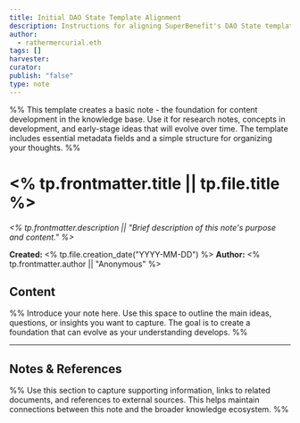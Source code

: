 ```yaml
---
title: Initial DAO State Template Alignment
description: Instructions for aligning SuperBenefit's DAO State template with your organization before populating its content
author:
  - rathermercurial.eth
tags: []
harvester: 
curator: 
publish: "false"
type: note
---
```

%% This template creates a basic note - the foundation for content development in the knowledge base. Use it for research notes, concepts in development, and early-stage ideas that will evolve over time. The template includes essential metadata fields and a simple structure for organizing your thoughts. %%

# <% tp.frontmatter.title || tp.file.title %>

_<% tp.frontmatter.description || "Brief description of this note's purpose and content." %>_

**Created:** <% tp.file.creation_date("YYYY-MM-DD") %>
**Author:** <% tp.frontmatter.author || "Anonymous" %>

## Content

%% Introduce your note here. Use this space to outline the main ideas, questions, or insights you want to capture. The goal is to create a foundation that can evolve as your understanding develops. %%

---

## Notes & References

%% Use this section to capture supporting information, links to related documents, and references to external sources. This helps maintain connections between this note and the broader knowledge ecosystem. %%
